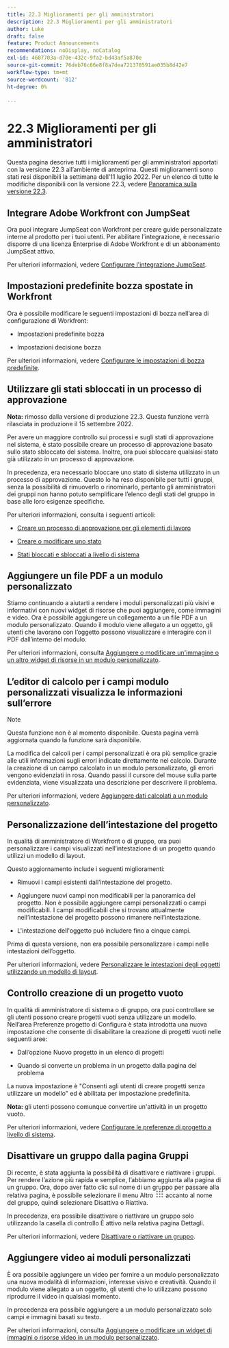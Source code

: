 ```yaml
---
title: 22.3 Miglioramenti per gli amministratori
description: 22.3 Miglioramenti per gli amministratori
author: Luke
draft: false
feature: Product Announcements
recommendations: noDisplay, noCatalog
exl-id: 4607703a-d70e-432c-9fa2-bd43af5a870e
source-git-commit: 76deb76c66e8f8a7dea721378591ae035b8d42e7
workflow-type: tm+mt
source-wordcount: '812'
ht-degree: 0%

---
```


# 22.3 Miglioramenti per gli amministratori

Questa pagina descrive tutti i miglioramenti per gli amministratori apportati con la versione 22.3 all’ambiente di anteprima. Questi miglioramenti sono stati resi disponibili la settimana dell’11 luglio 2022. Per un elenco di tutte le modifiche disponibili con la versione 22.3, vedere [Panoramica sulla versione 22.3](/help/quicksilver/product-announcements/product-releases/22.3-release-activity/22-3-release-overview.md).

## Integrare Adobe Workfront con JumpSeat

Ora puoi integrare JumpSeat con Workfront per creare guide personalizzate interne al prodotto per i tuoi utenti. Per abilitare l’integrazione, è necessario disporre di una licenza Enterprise di Adobe Workfront e di un abbonamento JumpSeat attivo.

Per ulteriori informazioni, vedere [Configurare l&#39;integrazione JumpSeat](/help/quicksilver/administration-and-setup/configure-integrations/configure-jumpseat.md).

## Impostazioni predefinite bozza spostate in Workfront

Ora è possibile modificare le seguenti impostazioni di bozza nell’area di configurazione di Workfront:

* Impostazioni predefinite bozza

* Impostazioni decisione bozza

Per ulteriori informazioni, vedere [Configurare le impostazioni di bozza predefinite](/help/quicksilver/administration-and-setup/manage-workfront/configure-proofing/configure-default-proof-settings.md).

## Utilizzare gli stati sbloccati in un processo di approvazione

**Nota:** rimosso dalla versione di produzione 22.3. Questa funzione verrà rilasciata in produzione il 15 settembre 2022.

Per avere un maggiore controllo sui processi e sugli stati di approvazione nel sistema, è stato possibile creare un processo di approvazione basato sullo stato sbloccato del sistema. Inoltre, ora puoi sbloccare qualsiasi stato già utilizzato in un processo di approvazione.

In precedenza, era necessario bloccare uno stato di sistema utilizzato in un processo di approvazione. Questo lo ha reso disponibile per tutti i gruppi, senza la possibilità di rimuoverlo o rinominarlo, pertanto gli amministratori dei gruppi non hanno potuto semplificare l’elenco degli stati del gruppo in base alle loro esigenze specifiche.

Per ulteriori informazioni, consulta i seguenti articoli:

* [Creare un processo di approvazione per gli elementi di lavoro](/help/quicksilver/administration-and-setup/customize-workfront/configure-approval-milestone-processes/create-approval-processes.md)

* [Creare o modificare uno stato](/help/quicksilver/administration-and-setup/customize-workfront/creating-custom-status-and-priority-labels/create-or-edit-a-status.md)

* [Stati bloccati e sbloccati a livello di sistema](/help/quicksilver/administration-and-setup/customize-workfront/creating-custom-status-and-priority-labels/lock-or-unlock-a-custom-system-level-status.md)


## Aggiungere un file PDF a un modulo personalizzato

Stiamo continuando a aiutarti a rendere i moduli personalizzati più visivi e informativi con nuovi widget di risorse che puoi aggiungere, come immagini e video. Ora è possibile aggiungere un collegamento a un file PDF a un modulo personalizzato. Quando il modulo viene allegato a un oggetto, gli utenti che lavorano con l’oggetto possono visualizzare e interagire con il PDF dall’interno del modulo.

Per ulteriori informazioni, consulta [Aggiungere o modificare un&#39;immagine o un altro widget di risorse in un modulo personalizzato](/help/quicksilver/administration-and-setup/customize-workfront/create-manage-custom-forms/add-widget-or-edit-its-properties-in-a-custom-form.md).

## L’editor di calcolo per i campi modulo personalizzati visualizza le informazioni sull’errore

>[!NOTE]
>
>Questa funzione non è al momento disponibile. Questa pagina verrà aggiornata quando la funzione sarà disponibile.

La modifica dei calcoli per i campi personalizzati è ora più semplice grazie alle utili informazioni sugli errori indicate direttamente nel calcolo. Durante la creazione di un campo calcolato in un modulo personalizzato, gli errori vengono evidenziati in rosa. Quando passi il cursore del mouse sulla parte evidenziata, viene visualizzata una descrizione per descrivere il problema.

Per ulteriori informazioni, vedere [Aggiungere dati calcolati a un modulo personalizzato](/help/quicksilver/administration-and-setup/customize-workfront/create-manage-custom-forms/add-calculated-data-to-custom-form.md).

## Personalizzazione dell’intestazione del progetto

In qualità di amministratore di Workfront o di gruppo, ora puoi personalizzare i campi visualizzati nell’intestazione di un progetto quando utilizzi un modello di layout.

Questo aggiornamento include i seguenti miglioramenti:

* Rimuovi i campi esistenti dall’intestazione del progetto.

* Aggiungere nuovi campi non modificabili per la panoramica del progetto. Non è possibile aggiungere campi personalizzati o campi modificabili. I campi modificabili che si trovano attualmente nell’intestazione del progetto possono rimanere nell’intestazione.

* L&#39;intestazione dell&#39;oggetto può includere fino a cinque campi.


Prima di questa versione, non era possibile personalizzare i campi nelle intestazioni dell’oggetto.

Per ulteriori informazioni, vedere [Personalizzare le intestazioni degli oggetti utilizzando un modello di layout](/help/quicksilver/administration-and-setup/customize-workfront/use-layout-templates/customize-object-headers.md).

## Controllo creazione di un progetto vuoto

In qualità di amministratore di sistema o di gruppo, ora puoi controllare se gli utenti possono creare progetti vuoti senza utilizzare un modello. Nell’area Preferenze progetto di Configura è stata introdotta una nuova impostazione che consente di disabilitare la creazione di progetti vuoti nelle seguenti aree:

* Dall’opzione Nuovo progetto in un elenco di progetti

* Quando si converte un problema in un progetto dalla pagina del problema


La nuova impostazione è &quot;Consenti agli utenti di creare progetti senza utilizzare un modello&quot; ed è abilitata per impostazione predefinita.

**Nota:** gli utenti possono comunque convertire un&#39;attività in un progetto vuoto.

Per ulteriori informazioni, vedere [Configurare le preferenze di progetto a livello di sistema](/help/quicksilver/administration-and-setup/set-up-workfront/configure-system-defaults/set-project-preferences.md).

## Disattivare un gruppo dalla pagina Gruppi

Di recente, è stata aggiunta la possibilità di disattivare e riattivare i gruppi. Per rendere l’azione più rapida e semplice, l’abbiamo aggiunta alla pagina di un gruppo. Ora, dopo aver fatto clic sul nome di un gruppo per passare alla relativa pagina, è possibile selezionare il menu Altro ![](/help/quicksilver/administration-and-setup/manage-groups/create-and-manage-groups/assets/main-menu-icon.png) accanto al nome del gruppo, quindi selezionare Disattiva o Riattiva.

In precedenza, era possibile disattivare o riattivare un gruppo solo utilizzando la casella di controllo È attivo nella relativa pagina Dettagli.

Per ulteriori informazioni, vedere [Disattivare o riattivare un gruppo](/help/quicksilver/administration-and-setup/manage-groups/create-and-manage-groups/deactivate-or-reactivate-a-group.md).

## Aggiungere video ai moduli personalizzati

È ora possibile aggiungere un video per fornire a un modulo personalizzato una nuova modalità di informazioni, interesse visivo e creatività. Quando il modulo viene allegato a un oggetto, gli utenti che lo utilizzano possono riprodurre il video in qualsiasi momento.

In precedenza era possibile aggiungere a un modulo personalizzato solo campi e immagini basati su testo.

Per ulteriori informazioni, consulta [Aggiungere o modificare un widget di immagini o risorse video in un modulo personalizzato](/help/quicksilver/administration-and-setup/customize-workfront/create-manage-custom-forms/add-widget-or-edit-its-properties-in-a-custom-form.md).

